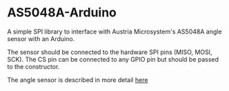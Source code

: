 AS5048A-Arduino
===============

A simple SPI library to interface with Austria Microsystem's AS5048A angle sensor with an Arduino.

The sensor should be connected to the hardware SPI pins (MISO, MOSI, SCK). The CS pin can be connected to any GPIO pin but should be passed to the constructor.

The angle sensor is described in more detail [here](zoetrope.io/AS5048A)
